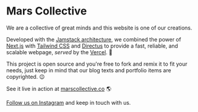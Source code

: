 # Mars Collective

We are a collective of great minds and this website is one of our creations.

Developed with the [Jamstack architecture](https://jamstack.org/), we combined the power of [Next.js](https://nextjs.org/) with [Tailwind CSS](https://tailwindcss.com/) and [Directus](https://www.directus.io/) to provide a fast, reliable, and scalable webpage, _served_ by the [Vercel](https://vercel.com/). 🚀

This project is open source and you're free to fork and remix it to fit your needs, just keep in mind that our blog texts and portfolio items are copyrighted. 😉

See it live in action at [marscollective.co](http://marscollective.co) 🌎

[Follow us on Instagram](https://instagram.com/mars.collective) and keep in touch with us.

